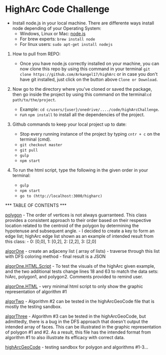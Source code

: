 # HighArc Code Challenge

* Install node.js in your local machine. There are differente ways install node depending of your Operating System:
	* Windows, Linux or Mac: [node.js](https://nodejs.org/es/download/)
	* For brew experts: ``` brew install node ```
	* For linux users: ``` sudo apt-get install nodejs ```

1. How to pull from REPO:
    * Once you have node.js correctly installed on your machine, you can now clone this repo by using this command in your terminal  ``` git clone https://github.com/Arkangel17/highArc ``` 
    or in case you don't have git installed, just click on the button above
     ``` Clone or Download ```.

2. Now go to the directory where you've cloned or saved the package, then go inside the project by using this command on the terminal:``` cd path/to/the/project ```. 

    * Example: ``` cd c/users/{user}/onedrive/..../code/highArcChallenge ```.
    * run ``` npm install ``` to install all the dependencies of the project.

3. Github commands to keep your local project up to date: 
    * Stop every running instance of the project by typing ``` cntr + c ``` on the terminal (cmd).
    * ``` git checkout master ```
    * ``` git pull ```
    * ``` gulp ```
    * ``` npm start ```

4. To run the html script, type the following in the given order in your terminal:
    * ``` gulp ```
    * ``` npm start ```
    * ``` go to (http://localhost:3000/higharc) ```

*** TABLE OF CONTENTS ***

[polygon](src/polygon.ts)
    - The order of vertices is not always guarranteed. This class provides
    a consistent approach to their order based on their respective location related
    to the centroid of the polygon by determining the hypotenuse and subsequent angle.
    - I decided to create a key to form an edge list; highArc edge list shown as an example
    of intended result from this class: 
        - 0: [0,0], 1: [0,2], 2: [2,2], 3: [2,0]

[algorOne](src/algorOne.ts)
    - create an adjaceny list ( array of lists)
    - traverse through this list with DFS coloring method
    - final result is a JSON

[algorOne.HTML.Script](src/script.ts)
    - To test the visuals of the highArc given example, and the two additional tests
    change lines 18 and 63 to match the data sets: hiArc, polygon1, and polygon2. Comments 
    provided to remind user.

[algorOne.HTML](dist/views/index.html)
    - very minimal html script to only show the graphic representation of algorithm #1

[algorTwo](src/algorTwo.ts)
    - Algorithm #2 can be tested in the highArcGeoCode file that is mostly the testing sandbox.

[algorThree](src/algorThree.ts)
    - Algorithm #3 can be tested in the highArcGeoCode, but admittedly, there is a bug in the DFS approach that doesn't output the intended array of faces.  This can be illustrated in the graphic representation of polygon #1 and #2.  As a result, this file has the intended format from algorithm #1 to also illustrate its efficacy with correct data.

[highArcGeoCode](src/highArcGeoCode.ts)
    - testing sandbox for polygon and algorithms #1-3... 
